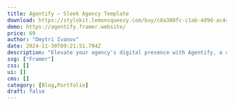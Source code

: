 ```yaml
---
title: Agentify — Sleek Agency Template
download: https://stylokit.lemonsqueezy.com/buy/c8a308fc-c1ab-4d9d-ac44-3d888c9373f7
demo: https://agentify.framer.website/
price: 69
author: "Dmytri Ivanov"
date: 2024-11-30T09:21:51.794Z
description: "Elevate your agency's digital presence with Agentify, a comprehensive Framer template designed to streamline your workflow and enhance your client interactions."
ssg: ["Framer"]
css: []
ui: []
cms: []
category: [Blog,Portfolio]
draft: false
---
```

